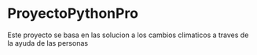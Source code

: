 # ProyectoPythonPro
Este proyecto se basa en las solucion a los cambios climaticos a traves de la ayuda de las personas
